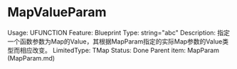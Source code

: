 # MapValueParam

Usage: UFUNCTION
Feature: Blueprint
Type: string="abc"
Description: 指定一个函数参数为Map的Value，其根据MapParam指定的实际Map参数的Value类型而相应改变。
LimitedType: TMap
Status: Done
Parent item: MapParam (MapParam.md)